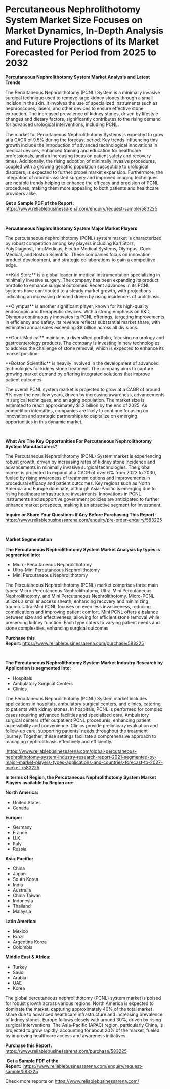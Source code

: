 <p><h1>Percutaneous Nephrolithotomy System Market Size Focuses on Market Dynamics, In-Depth Analysis and Future Projections of its Market Forecasted for Period from 2025 to 2032</h1></p><p><strong>Percutaneous Nephrolithotomy System Market Analysis and Latest Trends</strong></p>
<p><p>The Percutaneous Nephrolithotomy (PCNL) System is a minimally invasive surgical technique used to remove large kidney stones through a small incision in the skin. It involves the use of specialized instruments such as nephroscopes, lasers, and other devices to ensure effective stone extraction. The increased prevalence of kidney stones, driven by lifestyle changes and dietary factors, significantly contributes to the rising demand for advanced urological interventions, including PCNL.</p><p>The market for Percutaneous Nephrolithotomy Systems is expected to grow at a CAGR of 9.5% during the forecast period. Key trends influencing this growth include the introduction of advanced technological innovations in medical devices, enhanced training and education for healthcare professionals, and an increasing focus on patient safety and recovery times. Additionally, the rising adoption of minimally invasive procedures, coupled with a growing geriatric population susceptible to urological disorders, is expected to further propel market expansion. Furthermore, the integration of robotic-assisted surgery and improved imaging techniques are notable trends helping to enhance the efficacy and precision of PCNL procedures, making them more appealing to both patients and healthcare providers alike.</p></p>
<p><strong>Get a Sample PDF of the Report:&nbsp;</strong> <a href="https://www.reliablebusinessarena.com/enquiry/request-sample/583225?utm_campaign=2630&utm_medium=2&utm_source=Github&utm_content=ia&utm_term=23032025&utm_id=percutaneous-nephrolithotomy-system">https://www.reliablebusinessarena.com/enquiry/request-sample/583225</a></p>
<p>&nbsp;</p>
<p><strong>Percutaneous Nephrolithotomy System Major Market Players</strong></p>
<p><p>The percutaneous nephrolithotomy (PCNL) system market is characterized by robust competition among key players including Karl Storz, PolyDiagnost, InnoMedicus, Electro Medical Systems, Olympus, Cook Medical, and Boston Scientific. These companies focus on innovation, product development, and strategic collaborations to gain a competitive edge.</p><p>**Karl Storz** is a global leader in medical instrumentation specializing in minimally invasive surgery. The company has been expanding its product portfolio to enhance surgical outcomes. Recent advances in its PCNL systems have contributed to a steady market growth, with projections indicating an increasing demand driven by rising incidences of urolithiasis.</p><p>**Olympus** is another significant player, known for its high-quality endoscopic and therapeutic devices. With a strong emphasis on R&D, Olympus continuously innovates its PCNL offerings, targeting improvements in efficiency and safety. Its revenue reflects substantial market share, with estimated annual sales exceeding $8 billion across all divisions.</p><p>**Cook Medical** maintains a diversified portfolio, focusing on urology and gastroenterology products. The company is investing in new technologies to address the challenge of stone removal, which is expected to enhance its market position.</p><p>**Boston Scientific** is heavily involved in the development of advanced technologies for kidney stone treatment. The company aims to capture growing market demand by offering integrated solutions that improve patient outcomes.</p><p>The overall PCNL system market is projected to grow at a CAGR of around 6% over the next few years, driven by increasing awareness, advancements in surgical techniques, and an aging population. The market size is estimated to reach approximately $1.2 billion by the end of 2025. As competition intensifies, companies are likely to continue focusing on innovation and strategic partnerships to capitalize on emerging opportunities in this dynamic market.</p></p>
<p>&nbsp;</p>
<p><strong>What Are The Key Opportunities For Percutaneous Nephrolithotomy System Manufacturers?</strong></p>
<p><p>The Percutaneous Nephrolithotomy (PCNL) System market is experiencing robust growth, driven by increasing rates of kidney stone incidence and advancements in minimally invasive surgical technologies. The global market is projected to expand at a CAGR of over 6% from 2023 to 2030, fueled by rising awareness of treatment options and improvements in procedural efficacy and patient outcomes. Key regions such as North America and Europe dominate, although Asia-Pacific is emerging due to rising healthcare infrastructure investments. Innovations in PCNL instruments and supportive government policies are anticipated to further enhance market prospects, making it an attractive segment for investment.</p></p>
<p><strong>Inquire or Share Your Questions If Any Before Purchasing This Report:</strong> <a href="https://www.reliablebusinessarena.com/enquiry/pre-order-enquiry/583225?utm_campaign=2630&utm_medium=2&utm_source=Github&utm_content=ia&utm_term=23032025&utm_id=percutaneous-nephrolithotomy-system">https://www.reliablebusinessarena.com/enquiry/pre-order-enquiry/583225</a></p>
<p>&nbsp;</p>
<p><strong>Market Segmentation</strong></p>
<p><strong>The Percutaneous Nephrolithotomy System Market Analysis by types is segmented into:</strong></p>
<p><ul><li>Micro-Percutaneous Nephrolithotomy</li><li>Ultra-Mini Percutaneous Nephrolithotomy</li><li>Mini Percutaneous Nephrolithotomy</li></ul></p>
<p><p>The Percutaneous Nephrolithotomy (PCNL) market comprises three main types: Micro-Percutaneous Nephrolithotomy, Ultra-Mini Percutaneous Nephrolithotomy, and Mini Percutaneous Nephrolithotomy. Micro-PCNL utilizes a smaller access sheath, enhancing recovery and minimizing trauma. Ultra-Mini PCNL focuses on even less invasiveness, reducing complications and improving patient comfort. Mini PCNL offers a balance between size and effectiveness, allowing for efficient stone removal while preserving kidney function. Each type caters to varying patient needs and stone complexities, enhancing surgical outcomes.</p></p>
<p><strong>Purchase this Report:&nbsp;</strong><a href="https://www.reliablebusinessarena.com/purchase/583225?utm_campaign=2630&utm_medium=2&utm_source=Github&utm_content=ia&utm_term=23032025&utm_id=percutaneous-nephrolithotomy-system">https://www.reliablebusinessarena.com/purchase/583225</a></p>
<p>&nbsp;</p>
<p><strong>The Percutaneous Nephrolithotomy System Market Industry Research by Application is segmented into:</strong></p>
<p><ul><li>Hospitals</li><li>Ambulatory Surgical Centers</li><li>Clinics</li></ul></p>
<p><p>The Percutaneous Nephrolithotomy (PCNL) System market includes applications in hospitals, ambulatory surgical centers, and clinics, catering to patients with kidney stones. In hospitals, PCNL is performed for complex cases requiring advanced facilities and specialized care. Ambulatory surgical centers offer outpatient PCNL procedures, enhancing patient accessibility and convenience. Clinics provide preliminary evaluation and follow-up care, supporting patients' needs throughout the treatment journey. Together, these settings facilitate a comprehensive approach to managing nephrolithiasis effectively and efficiently.</p></p>
<p><a href="https://www.reliablebusinessarena.com/global-percutaneous-nephrolithotomy-system-industry-research-report-2021-segmented-by-major-market-players-types-applications-and-countries-forecast-to-2027-market-r583225?utm_campaign=2630&utm_medium=2&utm_source=Github&utm_content=ia&utm_term=23032025&utm_id=percutaneous-nephrolithotomy-system">&nbsp;https://www.reliablebusinessarena.com/global-percutaneous-nephrolithotomy-system-industry-research-report-2021-segmented-by-major-market-players-types-applications-and-countries-forecast-to-2027-market-r583225</a></p>
<p><strong>In terms of Region, the Percutaneous Nephrolithotomy System Market Players available by Region are:</strong></p>
<p>
    <p> <strong> North America: </strong>
        <ul>
            <li>United States</li>
            <li>Canada</li>
        </ul>
        </p> 
    <p> <strong> Europe: </strong>
        <ul>
            <li>Germany</li>
            <li>France</li>
            <li>U.K.</li>
            <li>Italy</li>
            <li>Russia</li>
        </ul>
        </p> 
    <p> <strong> Asia-Pacific: </strong>
        <ul>
            <li>China</li>
            <li>Japan</li>
            <li>South Korea</li>
            <li>India</li>
            <li>Australia</li>
            <li>China Taiwan</li>
            <li>Indonesia</li>
            <li>Thailand</li>
            <li>Malaysia</li>
        </ul>
        </p> 
    <p> <strong> Latin America: </strong>
        <ul>
            <li>Mexico</li>
            <li>Brazil</li>
            <li>Argentina Korea</li>
            <li>Colombia</li>
        </ul>
        </p> 
    <p> <strong> Middle East & Africa: </strong>
        <ul>
            <li>Turkey</li>
            <li>Saudi</li>
            <li>Arabia</li>
            <li>UAE</li>
            <li>Korea</li>
        </ul>
    </p>
    </p>
<p><p>The global percutaneous nephrolithotomy (PCNL) system market is poised for robust growth across various regions. North America is expected to dominate the market, capturing approximately 40% of the total market share due to advanced healthcare infrastructure and increasing prevalence of kidney stones. Europe follows closely with around 30%, driven by rising surgical interventions. The Asia-Pacific (APAC) region, particularly China, is projected to grow rapidly, accounting for about 20% of the market, fueled by improving healthcare access and awareness initiatives.</p></p>
<p><strong>Purchase this Report: </strong><a href="https://www.reliablebusinessarena.com/purchase/583225?utm_campaign=2630&utm_medium=2&utm_source=Github&utm_content=ia&utm_term=23032025&utm_id=percutaneous-nephrolithotomy-system">https://www.reliablebusinessarena.com/purchase/583225</a></p>
<p>&nbsp;<strong>Get a Sample PDF of the Report:&nbsp;&nbsp;</strong><a href="https://www.reliablebusinessarena.com/enquiry/request-sample/583225?utm_campaign=2630&utm_medium=2&utm_source=Github&utm_content=ia&utm_term=23032025&utm_id=percutaneous-nephrolithotomy-system">https://www.reliablebusinessarena.com/enquiry/request-sample/583225</a></p>
<p><strong></strong></p>
<p>Check more reports on <a href="https://www.reliablebusinessarena.com/?utm_campaign=2630&utm_medium=2&utm_source=Github&utm_content=ia&utm_term=23032025&utm_id=percutaneous-nephrolithotomy-system">https://www.reliablebusinessarena.com/</a></p>